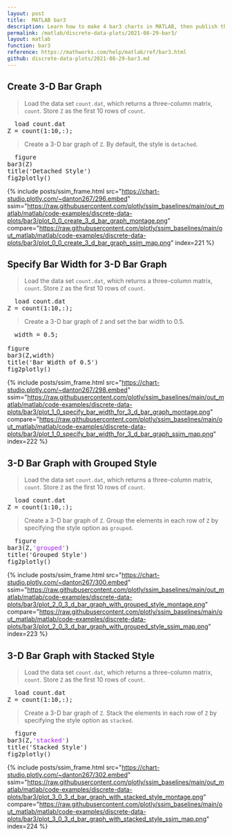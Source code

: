```yaml
---
layout: post
title:  MATLAB bar3
description: Learn how to make 4 bar3 charts in MATLAB, then publish them to the Web with Plotly.
permalink: /matlab/discrete-data-plots/2021-08-29-bar3/
layout: matlab
function: bar3
reference: https://mathworks.com/help/matlab/ref/bar3.html
github: discrete-data-plots/2021-08-29-bar3.md
---
```


## Create 3-D Bar Graph

> Load the data set `count.dat`, which returns a three-column matrix, `count`. Store `Z` as the first 10 rows of `count`.

<pre>
  load count.dat
Z = count(1:10,:);
</pre>

> Create a 3-D bar graph of `Z`. By default, the style is `detached`.

<pre class="mcode">
  figure
bar3(Z)
title('Detached Style')
fig2plotly()
</pre>

{% include posts/ssim_frame.html 
  src="https://chart-studio.plotly.com/~danton267/296.embed" 
  ssim="https://raw.githubusercontent.com/plotly/ssim_baselines/main/out_matlab/matlab/code-examples/discrete-data-plots/bar3/plot_0_0_create_3_d_bar_graph_montage.png" 
  compare="https://raw.githubusercontent.com/plotly/ssim_baselines/main/out_matlab/matlab/code-examples/discrete-data-plots/bar3/plot_0_0_create_3_d_bar_graph_ssim_map.png" 
  index=221
%}



<!--------------------- EXAMPLE BREAK ------------------------->

## Specify Bar Width for 3-D Bar Graph

> Load the data set `count.dat`, which returns a three-column matrix, `count`. Store `Z` as the first 10 rows of `count`.

<pre>
  load count.dat
Z = count(1:10,:);
</pre>

> Create a 3-D bar graph of `Z` and set the bar width to 0.5.

<pre class="mcode">
  width = 0.5;

figure
bar3(Z,width)
title('Bar Width of 0.5')
fig2plotly()
</pre>

{% include posts/ssim_frame.html 
  src="https://chart-studio.plotly.com/~danton267/298.embed" 
  ssim="https://raw.githubusercontent.com/plotly/ssim_baselines/main/out_matlab/matlab/code-examples/discrete-data-plots/bar3/plot_1_0_specify_bar_width_for_3_d_bar_graph_montage.png" 
  compare="https://raw.githubusercontent.com/plotly/ssim_baselines/main/out_matlab/matlab/code-examples/discrete-data-plots/bar3/plot_1_0_specify_bar_width_for_3_d_bar_graph_ssim_map.png" 
  index=222
%}



<!--------------------- EXAMPLE BREAK ------------------------->

## 3-D Bar Graph with Grouped Style

> Load the data set `count.dat`, which returns a three-column matrix, `count`. Store `Z` as the first 10 rows of `count`.

<pre>
  load count.dat
Z = count(1:10,:);
</pre>

> Create a 3-D bar graph of `Z`. Group the elements in each row of `Z` by specifying the style option as `grouped`.

<pre class="mcode">
  figure
bar3(Z,<span style='color:#A020F0'>'grouped'</span>)
title('Grouped Style')
fig2plotly()
</pre>

{% include posts/ssim_frame.html 
  src="https://chart-studio.plotly.com/~danton267/300.embed" 
  ssim="https://raw.githubusercontent.com/plotly/ssim_baselines/main/out_matlab/matlab/code-examples/discrete-data-plots/bar3/plot_2_0_3_d_bar_graph_with_grouped_style_montage.png" 
  compare="https://raw.githubusercontent.com/plotly/ssim_baselines/main/out_matlab/matlab/code-examples/discrete-data-plots/bar3/plot_2_0_3_d_bar_graph_with_grouped_style_ssim_map.png" 
  index=223
%}



<!--------------------- EXAMPLE BREAK ------------------------->

## 3-D Bar Graph with Stacked Style

> Load the data set `count.dat`, which returns a three-column matrix, `count`. Store `Z` as the first 10 rows of `count`.

<pre>
  load count.dat
Z = count(1:10,:);
</pre>

> Create a 3-D bar graph of `Z`. Stack the elements in each row of `Z` by specifying the style option as `stacked`.

<pre class="mcode">
  figure
bar3(Z,<span style='color:#A020F0'>'stacked'</span>)
title('Stacked Style')
fig2plotly()
</pre>

{% include posts/ssim_frame.html 
  src="https://chart-studio.plotly.com/~danton267/302.embed" 
  ssim="https://raw.githubusercontent.com/plotly/ssim_baselines/main/out_matlab/matlab/code-examples/discrete-data-plots/bar3/plot_3_0_3_d_bar_graph_with_stacked_style_montage.png" 
  compare="https://raw.githubusercontent.com/plotly/ssim_baselines/main/out_matlab/matlab/code-examples/discrete-data-plots/bar3/plot_3_0_3_d_bar_graph_with_stacked_style_ssim_map.png" 
  index=224
%}



<!--------------------- EXAMPLE BREAK ------------------------->

